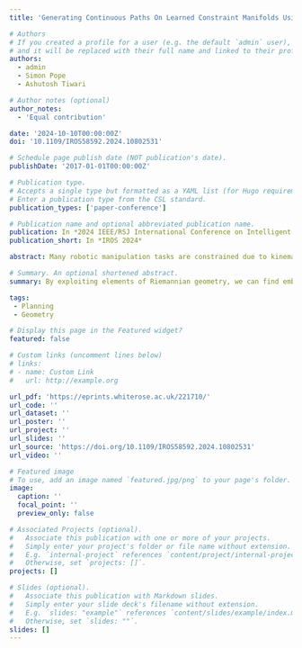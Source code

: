 ```yaml
---
title: 'Generating Continuous Paths On Learned Constraint Manifolds Using Policy Search'

# Authors
# If you created a profile for a user (e.g. the default `admin` user), write the username (folder name) here
# and it will be replaced with their full name and linked to their profile.
authors:
  - admin
  - Simon Pope
  - Ashutosh Tiwari

# Author notes (optional)
author_notes:
  - 'Equal contribution'

date: '2024-10-10T00:00:00Z'
doi: '10.1109/IROS58592.2024.10802531'

# Schedule page publish date (NOT publication's date).
publishDate: '2017-01-01T00:00:00Z'

# Publication type.
# Accepts a single type but formatted as a YAML list (for Hugo requirements).
# Enter a publication type from the CSL standard.
publication_types: ['paper-conference']

# Publication name and optional abbreviated publication name.
publication: In *2024 IEEE/RSJ International Conference on Intelligent Robots and Systems (IROS) 2024*
publication_short: In *IROS 2024*

abstract: Many robotic manipulation tasks are constrained due to kinematic limitations placed on the object being manipulated. This increases the complexity of manipulation tasks that operate in high dimensions, leading to increased risk that sampling based planners are unable to find optimal solutions. Whilst trajectory optimisation methods provide guaranteed optimal solutions when implementing constraints, they only provide locally optimal solutions in sequential decision-making and struggle to provide globally optimal paths. These constraints can be incorporated into the probabilistic latent spaces by using demonstrations that satisfy the constraint function. However whenever constraints change or a manipulator must perform different tasks the network must be retrained to accommodate the new constraints. In this paper, we provide an approach that allows the training of a single learned manifold that can be augmented to determine the constraint manifold for the manipulation task. Using this manifold, the geodesic between two points can be computed using policy search to solve the cost function associated with the geodesic curve length Lγ. We provide comparisons in terms of path length against popular path planning algorithms with different kinematic constraints, demonstrating our method’s ability to find optimal shortest paths on constraint manifolds.

# Summary. An optional shortened abstract.
summary: By exploiting elements of Riemannian geometry, we can find embedded constraint manifolds and develop continuous paths across them

tags:
 - Planning
 - Geometry

# Display this page in the Featured widget?
featured: false

# Custom links (uncomment lines below)
# links:
# - name: Custom Link
#   url: http://example.org

url_pdf: 'https://eprints.whiterose.ac.uk/221710/'
url_code: ''
url_dataset: ''
url_poster: ''
url_project: ''
url_slides: ''
url_source: 'https://doi.org/10.1109/IROS58592.2024.10802531'
url_video: ''

# Featured image
# To use, add an image named `featured.jpg/png` to your page's folder.
image:
  caption: ''
  focal_point: ''
  preview_only: false

# Associated Projects (optional).
#   Associate this publication with one or more of your projects.
#   Simply enter your project's folder or file name without extension.
#   E.g. `internal-project` references `content/project/internal-project/index.md`.
#   Otherwise, set `projects: []`.
projects: []

# Slides (optional).
#   Associate this publication with Markdown slides.
#   Simply enter your slide deck's filename without extension.
#   E.g. `slides: "example"` references `content/slides/example/index.md`.
#   Otherwise, set `slides: ""`.
slides: []
---
```


<!-- {{% callout note %}}
Click the _Cite_ button above to demo the feature to enable visitors to import publication metadata into their reference management software.
{{% /callout %}} -->

<!-- {{% callout note %}}
Create your slides in Markdown - click the _Slides_ button to check out the example.
{{% /callout %}} -->

<!-- Add the publication's **full text** or **supplementary notes** here. You can use rich formatting such as including [code, math, and images](https://docs.hugoblox.com/content/writing-markdown-latex/). -->
